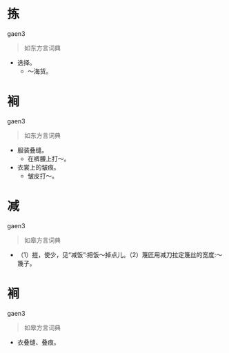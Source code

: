 # 拣
gaen3
> 如东方言词典
- 选择。
  - ～海货。

# 裥
gaen3
> 如东方言词典
- 服装叠缝。
  - 在裤腰上打～。
- 衣裳上的皱痕。
  - 皱皮打～。

# 减
gaen3
> 如皋方言词典
- （1）㨟，使少，见“减饭”:把饭～掉点儿。（2）蔑匠用减刀拉定篾丝的宽度:～篾子。

# 裥
gaen3
> 如皋方言词典
- 衣叠缝、叠痕。
